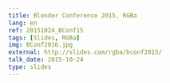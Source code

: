 ```yaml
---
title: Blender Conference 2015, RGBa
lang: en
ref: 20151024_BConf15
tags: [Slides, RGBa]
img: BConf2016.jpg
external: http://slides.com/rgba/bconf2015/
talk_date: 2015-10-24
type: slides
---
```

